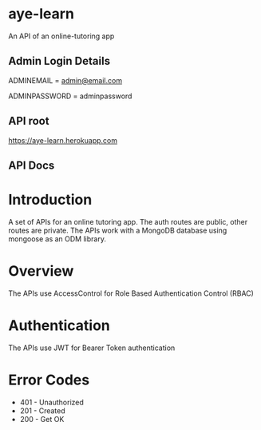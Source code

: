 # aye-learn
An API of an online-tutoring app

## Admin Login Details
ADMINEMAIL = admin@email.com

ADMINPASSWORD = adminpassword

## API root
https://aye-learn.herokuapp.com

## API Docs

# Introduction

A set of APIs for an online tutoring app. The auth routes are public, other routes are private. The APIs work with a MongoDB database using mongoose as an ODM library.

# Overview

The APIs use AccessControl for Role Based Authentication Control (RBAC)

# Authentication

The APIs use JWT for Bearer Token authentication

# Error Codes

*   401 - Unauthorized
*   201 - Created
*   200 - Get OK
